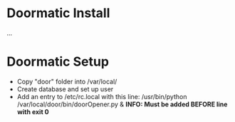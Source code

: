 # Doormatic Install
...

# Doormatic Setup
- Copy "door" folder into /var/local/
- Create database and set up user
- Add an entry to /etc/rc.local with this line: /usr/bin/python /var/local/door/bin/doorOpener.py &
**INFO: Must be added BEFORE line with exit 0**

